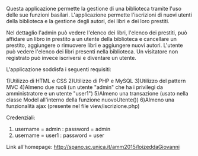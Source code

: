 Questa applicazione permette la gestione di una biblioteca tramite l'uso delle sue funzioni basilari.
L'applicazione permette l'iscrizioni di nuovi utenti della biblioteca e la gestione degli autori, dei libri e dei loro prestiti.

Nel dettaglio l'admin può vedere l'elenco dei libri, l'elenco dei prestiti, può affidare un libro in prestito a un utente della biblioteca e cancellare un prestito, aggiungere o rimuovere libri e aggiungere nuovi autori.
L'utente può vedere l'elenco dei libri presenti nella biblioteca.
Un visitatore non registrato può invece iscriversi e diventare un utente.

L'applicazione soddisfa i seguenti requisiti:

1)Utilizzo di HTML e CSS
2)Utilizzo di PHP e MySQL
3)Utilizzo del pattern MVC
4)Almeno due ruoli (un utente "admin" che ha i privilegi da amministratore e un utente "user1")
5)Almeno una transazione (usato nella classe Model all'interno della funzione nuovoUtente())
6)Almeno una funzionalità ajax (presente nel file view/iscrizione.php)

Credenziali:

1) username = admin : password = admin
2) username = user1 : password = user

Link all'homepage: http://spano.sc.unica.it/amm2015/loizeddaGiovanni
